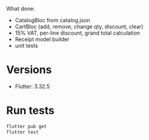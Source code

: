 What done:
- CatalogBloc from catalog.json
- CartBloc (add, remove, change qty, discount, clear)
- 15% VAT, per-line discount, grand total calculation
- Receipt model builder
-  unit tests

# Versions
- Flutter: 3.32.5



# Run tests
```bash
flutter pub get
flutter test
